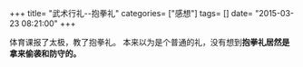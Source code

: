 +++
title= "武术行礼--抱拳礼"
categories= ["感想"]
tags= []
date= "2015-03-23 08:21:00"
+++

体育课报了太极，教了抱拳礼。
本来以为是个普通的礼，没有想到**抱拳礼居然是拿来偷袭和防守的。**

